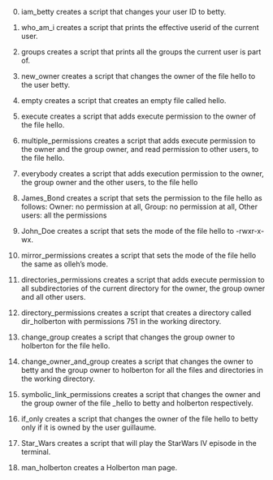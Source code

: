 0. iam_betty creates a script that changes your user ID to betty.

1. who_am_i creates a script that prints the effective userid of the current user.

2. groups creates a script that prints all the groups the current user is part of.

3. new_owner creates a script that changes the owner of the file hello to the user betty.

4. empty creates a script that creates an empty file called hello.

5. execute creates a script that adds execute permission to the owner of the file hello.

6. multiple_permissions creates a script that adds execute permission to the owner and the group owner, and read permission to other users, to the file hello.

7. everybody creates a script that adds execution permission to the owner, the group owner and the other users, to the file hello

8. James_Bond creates a script that sets the permission to the file hello as follows: Owner: no permission at all, Group: no permission at all, Other users: all the permissions

9. John_Doe creates a script that sets the mode of the file hello to -rwxr-x-wx.

10. mirror_permissions creates a script that sets the mode of the file hello the same as olleh’s mode.

11. directories_permissions creates a script that adds execute permission to all subdirectories of the current directory for the owner, the group owner and all other users.

12. directory_permissions creates a script that creates a directory called dir_holberton with permissions 751 in the working directory.

13. change_group creates a script that changes the group owner to holberton for the file hello.

14. change_owner_and_group creates a script that changes the owner to betty and the group owner to holberton for all the files and directories in the working directory.

15. symbolic_link_permissions creates a script that changes the owner and the group owner of the file _hello to betty and holberton respectively.

16. if_only creates a script that changes the owner of the file hello to betty only if it is owned by the user guillaume.

100. Star_Wars creates a script that will play the StarWars IV episode in the terminal.

101. man_holberton creates a Holberton man page.
